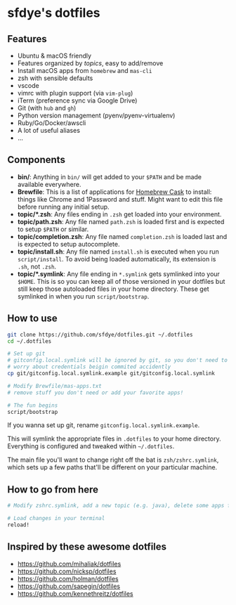# sfdye's dotfiles

## Features

- Ubuntu & macOS friendly
- Features organized by _topics_, easy to add/remove
- Install macOS apps from `homebrew` and `mas-cli`
- zsh with sensible defaults
- vscode
- vimrc with plugin support (via `vim-plug`)
- iTerm (preference sync via Google Drive)
- Git (with `hub` and `gh`)
- Python version management (pyenv/pyenv-virtualenv)
- Ruby/Go/Docker/awscli
- A lot of useful aliases
- ...

## Components

- **bin/**: Anything in `bin/` will get added to your `$PATH` and be made
  available everywhere.
- **Brewfile**: This is a list of applications for [Homebrew Cask](https://caskroom.github.io) to install: things like Chrome and 1Password and stuff. Might want to edit this file before running any initial setup.
- **topic/\*.zsh**: Any files ending in `.zsh` get loaded into your
  environment.
- **topic/path.zsh**: Any file named `path.zsh` is loaded first and is
  expected to setup `$PATH` or similar.
- **topic/completion.zsh**: Any file named `completion.zsh` is loaded
  last and is expected to setup autocomplete.
- **topic/install.sh**: Any file named `install.sh` is executed when you run `script/install`. To avoid being loaded automatically, its extension is `.sh`, not `.zsh`.
- **topic/\*.symlink**: Any file ending in `*.symlink` gets symlinked into
  your `$HOME`. This is so you can keep all of those versioned in your dotfiles
  but still keep those autoloaded files in your home directory. These get
  symlinked in when you run `script/bootstrap`.

## How to use

```bash
git clone https://github.com/sfdye/dotfiles.git ~/.dotfiles
cd ~/.dotfiles

# Set up git
# gitconfig.local.symlink will be ignored by git, so you don't need to
# worry about credentials beigin commited accidently
cp git/gitconfig.local.symlink.example git/gitconfig.local.symlink

# Modify Brewfile/mas-apps.txt
# remove stuff you don't need or add your favorite apps!

# The fun begins
script/bootstrap
```

If you wanna set up git, rename `gitconfig.local.symlink.example`.

This will symlink the appropriate files in `.dotfiles` to your home directory.
Everything is configured and tweaked within `~/.dotfiles`.

The main file you'll want to change right off the bat is `zsh/zshrc.symlink`,
which sets up a few paths that'll be different on your particular machine.

## How to go from here

```bash
# Modify zshrc.symlink, add a new topic (e.g. java), delete some apps from Brewfile, you name it

# Load changes in your terminal
reload!
```

## Inspired by these awesome dotfiles

- https://github.com/mihaliak/dotfiles
- https://github.com/nicksp/dotfiles
- https://github.com/holman/dotfiles
- https://github.com/sapegin/dotfiles
- https://github.com/kennethreitz/dotfiles
